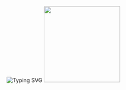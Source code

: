 <body id="main" background-color='#000000'>
  <div id="header" align="center"
    <a href="https://git.io/typing-svg"><img src="https://readme-typing-svg.demolab.com?  font=Unna&weight=900&size=24&pause=1000&color=000000&&center=true&vCenter=true&width=435&lines=Hi+everyone%2C+my+name+is+Roman!" alt="Typing SVG" /></a>
    <img src="https://media4.giphy.com/media/vLlpbDafjgHystuJ0a/giphy.gif?cid=ecf05e47ihm9hnp3iy077xnsux8pxtph5qjyd8olai6qfkkh&ep=v1_gifs_related&rid=giphy.gif&ct=s" width="200" />
  </div>
</body>
